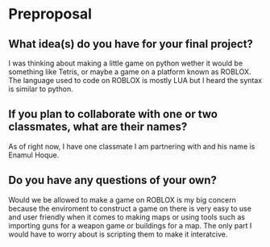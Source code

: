 # Preproposal

## What idea(s) do you have for your final project?

I was thinking about making a little game on python wether it would be something like Tetris, or maybe a game on a platform known as ROBLOX. The language used to code on ROBLOX is mostly LUA but I heard the syntax is similar to python. 

## If you plan to collaborate with one or two classmates, what are their names?

As of right now, I have one classmate I am partnering with and his name is Enamul Hoque. 


## Do you have any questions of your own?

Would we be allowed to make a game on ROBLOX is my big concern because the enviroment to construct a game on there is very easy to use and user friendly when it comes to making maps or using tools such as importing guns for a weapon game or buildings for a map. The only part I would have to worry about is scripting them to make it interatcive. 

